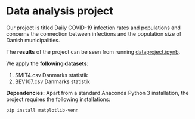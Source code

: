 # Data analysis project

Our project is titled Daily COVID-19 infection rates and populations and concerns the connection between infections and the population size of Danish municipalities. 

The **results** of the project can be seen from running [dataproject.ipynb](dataproject.ipynb).

We apply the **following datasets**:

1. SMIT4.csv Danmarks statistik
1. BEV107.csv Danmarks statistik

**Dependencies:** Apart from a standard Anaconda Python 3 installation, the project requires the following installations:

``pip install matplotlib-venn``